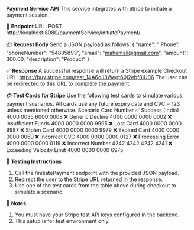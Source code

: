 **Payment Service API**
This service integrates with Stripe to initiate a payment session.

📍 **Endpoint**
URL:
POST http://localhost:8080/paymentService/initiatePayment/

📦 **Request Body**
Send a JSON payload as follows:
{
  "name": "iPhone",
  "phoneNumber": "54835893",
  "email": "mahemail@gmail.com",
  "amount": 300.00,
  "description": "Product"
}

✅ **Response**
A successful response will return a Stripe example Checkout URL:
https://buy.stripe.com/test_14A6oJ3Wegt60j2ebf8IU06
The user can be redirected to this URL to complete the payment.

💳 **Test Cards for Stripe**
Use the following test cards to simulate various payment scenarios. All cards use any future expiry date and CVC = 123 unless mentioned otherwise.
Scenario	Card Number
✅ Success (India)	4000 0035 6000 0008
❌ Generic Decline	4000 0000 0000 0002
❌ Insufficient Funds	4000 0000 0000 9995
❌ Lost Card	4000 0000 0000 9987
❌ Stolen Card	4000 0000 0000 9979
❌ Expired Card	4000 0000 0000 0069
❌ Incorrect CVC	4000 0000 0000 0127
❌ Processing Error	4000 0000 0000 0119
❌ Incorrect Number	4242 4242 4242 4241
❌ Exceeding Velocity Limit	4000 0000 0000 6975

🔁 **Testing Instructions**
1. Call the /initiatePayment endpoint with the provided JSON payload.
2. Redirect the user to the Stripe URL returned in the response.
3. Use one of the test cards from the table above during checkout to simulate a scenario.

📌 **Notes**
1. You must have your Stripe test API keys configured in the backend.
2. This setup is for test environment only.
